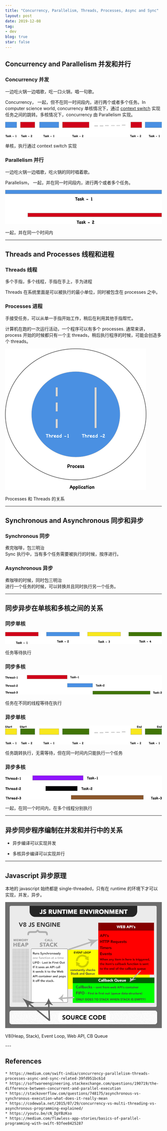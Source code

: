 ```yaml
---
title: "Concurrency, Parallelism, Threads, Processes, Async and Sync"
layout: post
date: 2019-12-08
tag:
- dev
blog: true
star: false
---
```


## Concurrency and Parallelism 并发和并行

### Concurrency 并发

<div class="message"> 一边吃火锅一边唱歌，吃一口火锅，唱一句歌。</div>

Concurrency， 一起，但不在同一时间段内，进行两个或者多个任务。In computer science world, concurrency 单核情况下，通过 [context switch](http://www.linfo.org/context_switch.html) 实现任务之间的跳转。多核情况下，concurrency 由 Parallelism 实现。

<div class="sec-img">
  <img class="post-img" src="../assets/images/concurrency/concurrency.jpg">
  <p class="caption">单核，执行通过 context switch 实现</p>
</div>

### Parallelism 并行

<div class="message">一边吃火锅一边唱歌，吃火锅的同时唱着歌。</div>

Parallelism， 一起，并在同一时间段内，进行两个或者多个任务。

<div class="sec-img">
  <img class="post-img" src="../assets/images/concurrency/parallelism.jpg">
  <p class="caption">一起，并在同一个时间内</p>
</div>

---
## Threads and Processes 线程和进程

### Threads 线程

<div class="message">多个手指，多个线程，手指在手上，手为进程</div>

Threads 在系统里面是可以被执行的最小单位，同时被包含在 processes 之中。

### Processes 进程

<div class="message">手接受任务，可以从单一手指开始工作，稍后在利用其他手指帮忙。</div>

计算机在跑的一次运行活动，一个程序可以有多个 processes. 通常来讲，process 开始的时候都只有一个主 threads，稍后执行程序的时候，可能会创造多个 threads。

<div class="sec-img">
<img class="post-img concurrency" src="../assets/images/concurrency/distribution-of-processes-and-threads-in-applications.png">
  <p class="caption">Processes 和 Threads 的关系</p>
</div>

---

## Synchronous and Asynchronous 同步和异步

### Synchronous 同步

<div class="message">煮完咖啡，包三明治</div>
Sync 执行中，当有多个任务需要被执行的时候，按序进行。

### Asynchronous 异步
<div class="message">煮咖啡的时候，同时包三明治</div>
进行一个任务的时候，可以转换并且同时执行另一个任务。

---
## 同步异步在单核和多核之间的关系

### 同步单核

<div class="sec-img">
<img class="post-img" src="../assets/images/concurrency/sync-single-threaded.jpg">
  <p class="caption">任务等待执行</p>
  </div>

### 同步多核
  <div class="sec-img">
<img class="post-img" src="../assets/images/concurrency/sync-multi-threaded.jpg">
  <p class="caption">任务在不同的线程等待在执行</p>
  </div>

### 异步单核

<div class="sec-img">
<img class="post-img" src="../assets/images/concurrency/async-single-threaded.jpg">
  <p class="caption">任务跳转执行，无需等待，但在同一时间内只能执行一个任务</p>
  </div>

### 异步多核
  <div class="sec-img">
<img class="post-img" src="../assets/images/concurrency/async-multi-threaded.jpg">
  <p class="caption">一起，在同一个时间内，在多个线程分别执行</p>
  </div>

---
## 异步同步程序编制在并发和并行中的关系

* 异步编译可以实现并发

* 多核异步编译可以实现并行

---

## Javascript 异步原理

本地的 javascript 始终都是 single-threaded，只有在 runtime 的环境下才可以实现，并发，异步。
<div class="sec-img">
  <img class="post-img" src="../assets/images/concurrency/runtime-enviroment.png">
  <p class="caption">V8(Heap, Stack), Event Loop, Web API, CB Queue</p>
</div>
---

## References

```
* https://medium.com/swift-india/concurrency-parallelism-threads-processes-async-and-sync-related-39fd951bc61d
* https://softwareengineering.stackexchange.com/questions/190719/the-difference-between-concurrent-and-parallel-execution
* https://stackoverflow.com/questions/748175/asynchronous-vs-synchronous-execution-what-does-it-really-mean
* https://codewala.net/2015/07/29/concurrency-vs-multi-threading-vs-asynchronous-programming-explained/
* https://youtu.be/cN_DpYBzKso
* https://medium.com/flawless-app-stories/basics-of-parallel-programming-with-swift-93fee8425287
```